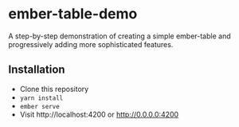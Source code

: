 # ember-table-demo

A step-by-step demonstration of creating a simple ember-table and
progressively adding more sophisticated features.

## Installation

- Clone this repository
- `yarn install`
- `ember serve`
- Visit http://localhost:4200 or http://0.0.0.0:4200

